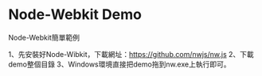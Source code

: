 # Node-Webkit Demo
Node-Webkit簡單範例

1、先安裝好Node-Wibkit，下載網址：https://github.com/nwjs/nw.js
2、下載demo整個目錄
3、Windows環境直接把demo拖到nw.exe上執行即可。


